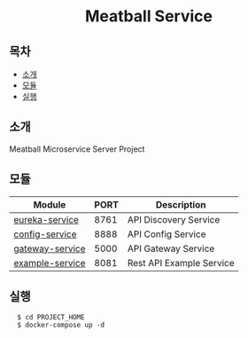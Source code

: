 # <center> Meatball Service </center>
## 목차
  * [소개](#소개)
  * [모듈](#모듈)
  * [실행](#실행)

## 소개
Meatball Microservice Server Project

## 모듈
| Module                                                                                           | PORT | Description                | 
|--------------------------------------------------------------------------------------------------|------|----------------------------|
| [eureka-service](https://github.com/hyeokjin-eun/meatball-service/tree/master/eureka-service)    | 8761 | API Discovery Service      |
| [config-service](https://github.com/hyeokjin-eun/meatball-service/tree/master/config-service)      | 8888 | API Config Service          |
| [gateway-service](https://github.com/hyeokjin-eun/meatball-service/tree/master/gateway-service)  | 5000 | API Gateway Service        |
| [example-service](https://github.com/hyeokjin-eun/meatball-service/tree/master/example-service)  | 8081 | Rest API Example Service   |

## 실행
  ```console
    $ cd PROJECT_HOME
    $ docker-compose up -d
  ```